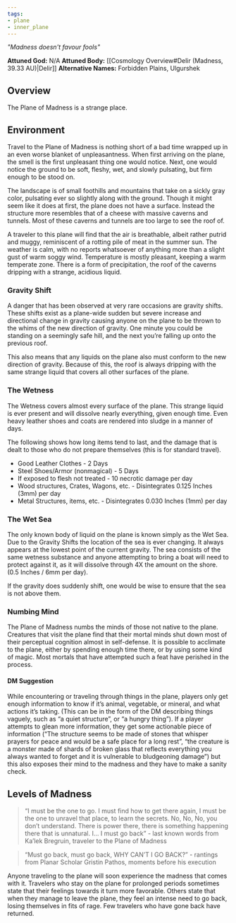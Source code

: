 ```yaml
---
tags:
- plane
- inner_plane
---
```

*"Madness doesn't favour fools"*

**Attuned God:** N/A
**Attuned Body:** [[Cosmology Overview#Delir (Madness, 39.33 AU)|Delir]]
**Alternative Names:** Forbidden Plains, Ulgurshek
## Overview
The Plane of Madness is a strange place.
## Environment
Travel to the Plane of Madness is nothing short of a bad time wrapped up in an even worse blanket of unpleasantness. When first arriving on the plane, the smell is the first unpleasant thing one would notice. Next, one would notice the ground to be soft, fleshy, wet, and slowly pulsating, but firm enough to be stood on.

The landscape is of small foothills and mountains that take on a sickly gray color, pulsating ever so slightly along with the ground. Though it might seem like it does at first, the plane does not have a surface. Instead the structure more resembles that of a cheese with massive caverns and tunnels. Most of these caverns and tunnels are too large to see the roof of.

A traveler to this plane will find that the air is breathable, albeit rather putrid and muggy, reminiscent of a rotting pile of meat in the summer sun. The weather is calm, with no reports whatsoever of anything more than a slight gust of warm soggy wind. Temperature is mostly pleasant, keeping a warm temperate zone. There is a form of precipitation, the roof of the caverns dripping with a strange, acidious liquid.
### Gravity Shift
A danger that has been observed at very rare occasions are gravity shifts. These shifts exist as a plane-wide sudden but severe increase and directional change in gravity causing anyone on the plane to be thrown to the whims of the new direction of gravity. One minute you could be standing on a seemingly safe hill, and the next you’re falling up onto the previous roof.

This also means that any liquids on the plane also must conform to the new direction of gravity. Because of this, the roof is always dripping with the same strange liquid that covers all other surfaces of the plane.
### The Wetness
The Wetness covers almost every surface of the plane. This strange liquid is ever present and will dissolve nearly everything, given enough time. Even heavy leather shoes and coats are rendered into sludge in a manner of days.

The following shows how long items tend to last, and the damage that is dealt to those who do not prepare themselves (this is for standard travel).
- Good Leather Clothes - 2 Days
- Steel Shoes/Armor (nonmagical) - 5 Days
- If exposed to flesh not treated - 10 necrotic damage per day
- Wood structures, Crates, Wagons, etc. - Disintegrates 0.125 Inches (3mm) per day
- Metal Structures, items, etc. - Disintegrates 0.030 Inches (1mm) per day
### The Wet Sea
The only known body of liquid on the plane is known simply as the Wet Sea. Due to the Gravity Shifts the location of the sea is ever changing. It always appears at the lowest point of the current gravity. The sea consists of the same wetness substance and anyone attempting to bring a boat will need to protect against it, as it will dissolve through 4X the amount on the shore. (0.5 Inches / 6mm per day).

If the gravity does suddenly shift, one would be wise to ensure that the sea is not above them.
### Numbing Mind
The Plane of Madness numbs the minds of those not native to the plane. Creatures that visit the plane find that their mortal minds shut down most of their perceptual cognition almost in self-defense. It is possible to acclimate to the plane, either by spending enough time there, or by using some kind of magic. Most mortals that have attempted such a feat have perished in the process.
#### DM Suggestion
While encountering or traveling through things in the plane, players only get enough information to know if it’s animal, vegetable, or mineral, and what actions it’s taking. (This can be in the form of the DM describing things vaguely, such as “a quiet structure”, or “a hungry thing”). If a player attempts to glean more information, they get some actionable piece of information (“The structure seems to be made of stones that whisper prayers for peace and would be a safe place for a long rest”, “the creature is a monster made of shards of broken glass that reflects everything you always wanted to forget and it is vulnerable to bludgeoning damage”) but this also exposes their mind to the madness and they have to make a sanity check.
## Levels of Madness
> “I must be the one to go. I must find how to get there again, I must be the one to unravel that place, to learn the secrets. No, No, No, you don’t understand. There is power there, there is something happening there that is unnatural. I… I must go back” - last known words from Ka’lek Bregruin, traveler to the Plane of Madness

>“Must go back, must go back, WHY CAN’T I GO BACK?” - rantings from Planar Scholar Gristin Pathos, moments before his execution

Anyone traveling to the plane will soon experience the madness that comes with it. Travelers who stay on the plane for prolonged periods sometimes state that their feelings towards it turn more favorable. Others state that when they manage to leave the plane, they feel an intense need to go back, losing themselves in fits of rage. Few travelers who have gone back have returned.